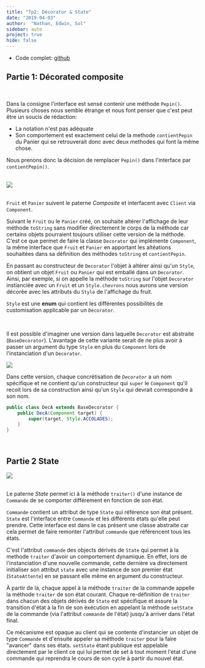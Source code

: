 ```yaml
---
title: "Tp2: Décorator & State"
date: "2019-04-03"
author:  "Nathan, Edwin, Sol"
sidebar: auto
project: true
hide: false
---
```


* Code complet: [github](https://github.com/RoscaS/design-pattern_tp2)

## Partie 1: Décorated composite

<br>

<Container type="danger">

Dans la consigne l'interface est sensé contenir une méthode `Pepin()`. Plusieurs choses nous semble étrange et nous font penser que c'est peut être un soucis de rédaction: 

* La notation n'est pas adéquate 
* Son comportement est exactement celui de la methode `contientPepin` du Panier qui se retrouverait donc avec deux methodes qui font la même chose. 

Nous prenons donc la décision de remplacer `Pepin()` dans l'interface par `contientPepin()`. 

</Container>

<br>

<a href="https://i.imgur.com/c9cXKxz.png">
    <img src="https://i.imgur.com/c9cXKxz.png">
</a>

<br>
<br>

`Fruit` et `Panier` suivent le paterne _Composite_ et interfacent avec `Client` via `Component`.

Suivant le `Fruit` ou le `Panier` créé, on souhaite altérer l'affichage de leur méthode `toString` sans modifier directement le corps de la méthode car certains objets pourraient toujours utiliser cette version de la méthode. C'est ce que permet de faire la classe `Decorator` qui implémente `Component`, la même interface que `Fruit` et `Panier` en apportant les altéations souhaitées dans sa définition des méthodes `toString` et `contientPepin`.

En passant au constructeur de `Decorator` l'objet à altérer ainsi qu'un `Style`, on obtient un objet `Fruit` ou `Panier` qui est emballé dans un `Decorator`. Ainsi, par exemple, si on appelle la méthode `toString` sur l'objet `Decorator` instianciée avec un `Fruit` et un `Style.chevrons` nous aurons une version décorée avec les attributs du `Style` de l'affichage du fruit.

<Container type="info">

`Style` est une **enum** qui contient les différentes possibilités de customisation applicable par un `Décorator`.

</Container>

<Spoiler tag="Alternative">

<br>

Il est possible d'imaginer une version dans laquelle `Decorator` est abstraite (`BaseDecorator`). L'avantage de cette variante serait de ne plus avoir à passer un argument du type `Style` en plus du `Component` lors de l'instanciation d'un `Decorator`.

<a href="https://i.imgur.com/xAaqDtt.png">
    <img src="https://i.imgur.com/xAaqDtt.png">
</a>

Dans cette version, chaque concrétisation de _`Decorator`_ a un nom spécifique et ne contient qu'un constructeur qui `super` le `Component` qu'il recoit lors de sa construction ainsi qu'un `Style` qui devrait correspondre à son nom.

```java
public class DecA extends BaseDecorator {
    public DecA(Component target) {
        super(target, Style.ACCOLADES);
    }
}
```

<br>

</Spoiler>

## Partie 2 State

<a href="https://i.imgur.com/RIFORu1.png">
    <img src="https://i.imgur.com/RIFORu1.png">
</a>

<br>
<br>

Le paterne _State_ permet ici à la méthode `traiter()` d'une instance de `Commande` de se comporter différement en fonction de son état. 

`Commande` contient un attribut de type `State` qui référence son état présent. `State` est l'interface entre `Commande` et les différents états qu'elle peut prendre. Cette interface est dans le cas présent une classe abstraite car cela permet de faire remonter l'attribut `commande` que référencent tous les états. 

C'est l'attribut `commande` des objects dérivés de `State` qui permet à la methode `traiter` d'avoir un comportement dynamique. En effet, lors de l'instanciation d'une nouvelle commande, cette dernière va directement initialiser son attribut `state` avec une instance de son premier état (`StateAttente`) en se passant elle même en argument du constructeur. 

À partir de là, chaque appel à la méthode `traiter` de la commande appelle la méthode `traiter` de son état courant. Chaque re-définition de `traiter` dans chacun des objets dérivés de `State` est spécifique et assure la transition d'état à la fin de son éxécution en appelant la méthode `setState` de la commande (via l'attribut `commande` de l'état) jusqu'à arriver dans l'état final.

Ce mécanisme est opaque au client qui se contente d'instancier un objet de type `Commande` et d'ensuite appeler sa méthode `traiter` pour la faire "avancer" dans ses états. `setState` étant publique est appelable directement par le client ce qui lui permet de set à tout moment l'état d'une commande qui reprendra le cours de son cycle à partir du nouvel état.